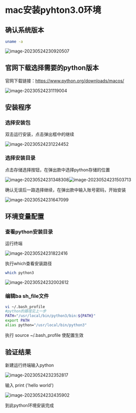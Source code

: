 # mac安装pyhton3.0环境



## 确认系统版本

```sh
uname -a
```

![image-20230524230920507](https://gitee.com/fhwlkj/blog-pic/raw/master/note/image-20230524230920507.png)

## 官网下载选择需要的python版本

官网下载链接：https://www.python.org/downloads/macos/

![image-20230524231119004](https://gitee.com/fhwlkj/blog-pic/raw/master/note/image-20230524231119004.png)

## 安装程序

### 选择安装包

双击运行安装，点击弹出框中的继续

![image-20230524231224452](https://gitee.com/fhwlkj/blog-pic/raw/master/note/image-20230524231224452.png)



### 选择安装目录

点击存储选择按钮，在弹出款中选择python存储的位置

![image-20230524231348308](https://gitee.com/fhwlkj/blog-pic/raw/master/note/image-20230524231348308.png)![image-20230524231503713](https://gitee.com/fhwlkj/blog-pic/raw/master/note/image-20230524231503713.png)

确认无误后一路选择继续，在弹出款中输入账号密码，开始安装

![image-20230524231647099](https://gitee.com/fhwlkj/blog-pic/raw/master/note/image-20230524231647099.png)

## 环境变量配置

### 查看python安装目录

运行终端 

![image-20230524231822416](https://gitee.com/fhwlkj/blog-pic/raw/master/note/image-20230524231822416.png)

执行which查看安装路径

```sh
which python3
```



![image-20230524232002612](https://gitee.com/fhwlkj/blog-pic/raw/master/note/image-20230524232002612.png)

### 编辑ba sh_file文件

```sh
vi ~/.bash_profile
#python的路径见上一步
PATH="/usr/local/bin/python3/bin:${PATH}"
export PATH
alias python="/usr/local/bin/python3"
```

执行 source ~/.bash_profile 使配置生效

## 验证结果

新建运行终端输入python

![image-20230524232352817](https://gitee.com/fhwlkj/blog-pic/raw/master/note/image-20230524232352817.png)

输入 print ('hello world')

![image-20230524232435902](https://gitee.com/fhwlkj/blog-pic/raw/master/note/image-20230524232435902.png)

到此python环境安装完成

